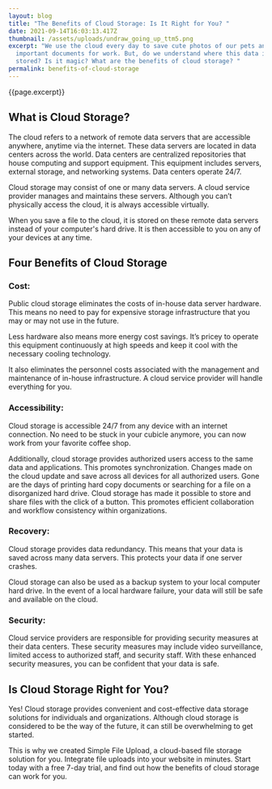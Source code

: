 ```yaml
---
layout: blog
title: "The Benefits of Cloud Storage: Is It Right for You? "
date: 2021-09-14T16:03:13.417Z
thumbnail: /assets/uploads/undraw_going_up_ttm5.png
excerpt: "We use the cloud every day to save cute photos of our pets and access
  important documents for work. But, do we understand where this data is being
  stored? Is it magic? What are the benefits of cloud storage? "
permalink: benefits-of-cloud-storage
---
```

{{page.excerpt}}

## What is Cloud Storage?

The cloud refers to a network of remote data servers that are accessible anywhere, anytime via the internet. These data servers are located in data centers across the world. Data centers are centralized repositories that house computing and support equipment. This equipment includes servers, external storage, and networking systems. Data centers operate 24/7. 

Cloud storage may consist of one or many data servers. A cloud service provider manages and maintains these servers. Although you can’t physically access the cloud, it is always accessible virtually. 

When you save a file to the cloud, it is stored on these remote data servers instead of your computer's hard drive. It is then accessible to you on any of your devices at any time.

## Four Benefits of Cloud Storage

### Cost:

Public cloud storage eliminates the costs of in-house data server hardware. This means no need to pay for expensive storage infrastructure that you may or may not use in the future. 

Less hardware also means more energy cost savings. It’s pricey to operate this equipment continuously at high speeds and keep it cool with the necessary cooling technology. 

It also eliminates the personnel costs associated with the management and maintenance of in-house infrastructure. A cloud service provider will handle everything for you.

### Accessibility:

Cloud storage is accessible 24/7 from any device with an internet connection. No need to be stuck in your cubicle anymore, you can now work from your favorite coffee shop. 

Additionally, cloud storage provides authorized users access to the same data and applications. This promotes synchronization. Changes made on the cloud update and save across all devices for all authorized users. Gone are the days of printing hard copy documents or searching for a file on a disorganized hard drive. Cloud storage has made it possible to store and share files with the click of a button. This promotes efficient collaboration and workflow consistency within organizations.

### Recovery: 

Cloud storage provides data redundancy. This means that your data is saved across many data servers. This protects your data if one server crashes. 

Cloud storage can also be used as a backup system to your local computer hard drive. In the event of a local hardware failure, your data will still be safe and available on the cloud.
 
### Security:

Cloud service providers are responsible for providing security measures at their data centers. These security measures may include video surveillance, limited access to authorized staff, and security staff. With these enhanced security measures, you can be confident that your data is safe.

## Is Cloud Storage Right for You?

Yes! Cloud storage provides convenient and cost-effective data storage solutions for individuals and organizations.  Although cloud storage is considered to be the way of the future, it can still be overwhelming to get started. 

This is why we created Simple File Upload, a cloud-based file storage solution for you. Integrate file uploads into your website in minutes. Start today with a free 7-day trial, and find out how the benefits of cloud storage can work for you. 


